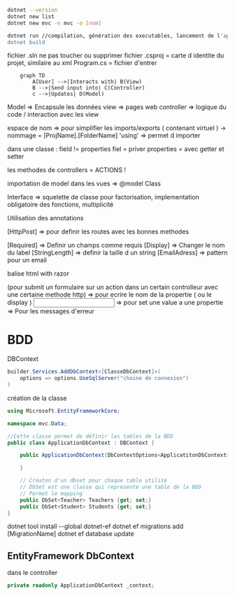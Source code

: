 ```bash
dotnet --version
dotnet new list
dotnet new mvc -n mvc -o [nom]
```

```bash
dotnet run //compilation, génération des executables, lancement de l'app
dotnet build
```

fichier .sln ne pas toucher ou supprimer
fichier .csproj = carte d identite du projet, similaire au xml
Program.cs = fichier d'entrer

```mermaid
    graph TD
        A[User] -->|Interacts with| B(View)
        B -->|Send input into| C(Controller)
        c -->|Updates| D(Model)
```

Model => Encapsule les données
view => pages web
controller => logique du code / interaction avec les view

espace de nom => pour simplifier les imports/exports ( contenant virtuel )
-> nommage = [ProjName].[FolderName]
'using' => permet d importer

dans une classe : field != properties
fiel = priver
properties = avec getter et setter

les methodes de controllers = ACTIONS !

importation de model dans les vues => @model Class

Interface => squelette de classe pour factorisation, implementation obligatoire des fonctions, multiplicité

Utilisation des annotations

[HttpPost] => pour definir les routes avec les bonnes methodes

[Required] => Definir un champs comme requis
[Display] => Changer le nom du label
[StringLength] => definir la taille d un string
[EmailAdress] => pattern pour un email

balise html with razor

<form asp-action="Action" asp-controller="Controller" method="method"> (pour submit un formulaire sur un action dans un certain controlleur avec une certaine methode http)
<label asp-for="Propertie"> => pour ecrire le nom de la propertie ( ou le display )
<input asp-for="Propertie"> => pour set une value a une propertie
 <span asp-validation-for="Propertie"> => Pour les messages d'erreur

# BDD

DBContext

```c#
builder.Services.AddDbContext<[ClasseDbContext]>(
    options => options.UseSqlServer("chaine de connexion")
)
```

création de la classe

```c#
using Microsoft.EntityFrameworkCore;

namespace mvc.Data;

//Cette classe permet de définir les tables de la BDD
public class ApplicationDbContext : DBContext {

    public ApplicationDbContext(DbContextOptions<ApplicatitonDbContext> options) : base(options){

    }

    // Créaton d'un dbset pour chaque table utilisé
    // DbSet est une classe qui represente une table de la BDD
    // Permet le mapping
    public DbSet<Teacher> Teachers {get; set;}
    public DbSet<Student> Students {get; set;}
}
```

dotnet tool install --global dotnet-ef
dotnet ef migrations add [MigrationName]
dotnet ef database update

## EntityFramework DbContext

dans le controller

```c#
private readonly ApplicationDbContext _context;
```
